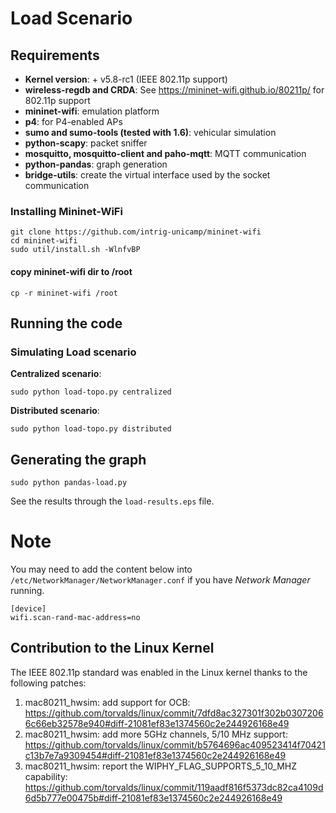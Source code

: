 # Load Scenario

## Requirements 
- **Kernel version**: + v5.8-rc1 (IEEE 802.11p support)
- **wireless-regdb and CRDA**: See https://mininet-wifi.github.io/80211p/ for 802.11p support
- **mininet-wifi**: emulation platform  
- **p4**: for P4-enabled APs   
- **sumo and sumo-tools (tested with 1.6)**: vehicular simulation
- **python-scapy**: packet sniffer
- **mosquitto, mosquitto-client and paho-mqtt**: MQTT communication
- **python-pandas**: graph generation 
- **bridge-utils**: create the virtual interface used by the socket communication

  
### Installing Mininet-WiFi  
```
git clone https://github.com/intrig-unicamp/mininet-wifi   
cd mininet-wifi     
sudo util/install.sh -WlnfvBP  
```

#### copy mininet-wifi dir to /root
`cp -r mininet-wifi /root`  

## Running the code   

###  Simulating Load scenario
**Centralized scenario**:    
```
sudo python load-topo.py centralized
```

**Distributed scenario**:
```
sudo python load-topo.py distributed
```

## Generating the graph
```
sudo python pandas-load.py   
```

See the results through the `load-results.eps` file.

# Note
You may need to add the content below into `/etc/NetworkManager/NetworkManager.conf` if you have _Network Manager_ running.

```
[device]
wifi.scan-rand-mac-address=no
```

## Contribution to the Linux Kernel
The IEEE 802.11p standard was enabled in the Linux kernel thanks to the following patches:

1. mac80211_hwsim: add support for OCB: https://github.com/torvalds/linux/commit/7dfd8ac327301f302b03072066c66eb32578e940#diff-21081ef83e1374560c2e244926168e49
2. mac80211_hwsim: add more 5GHz channels, 5/10 MHz support: https://github.com/torvalds/linux/commit/b5764696ac409523414f70421c13b7e7a9309454#diff-21081ef83e1374560c2e244926168e49
3. mac80211_hwsim: report the WIPHY_FLAG_SUPPORTS_5_10_MHZ capability: https://github.com/torvalds/linux/commit/119aadf816f5373dc82ca4109d6d5b777e00475b#diff-21081ef83e1374560c2e244926168e49